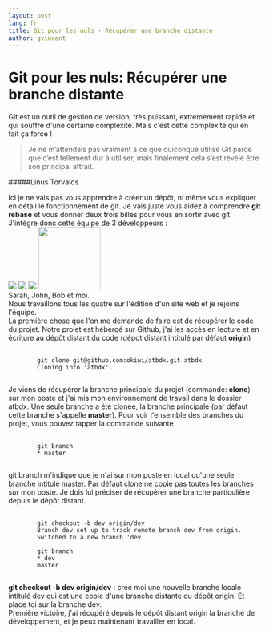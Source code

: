 ```yaml
---
layout: post
lang: fr
title: Git pour les nuls - Récupérer une branche distante
author: gvincent
---
```


<h1>Git pour les nuls: Récupérer une branche distante</h1>
<p>Git est un outil de gestion de version, très puissant, extremement rapide et qui souffre d'une certaine complexité. Mais c'est cette complexité qui en fait ça force !</p>

<blockquote>Je ne m’attendais pas vraiment à ce que quiconque utilise Git parce que c’est tellement dur à utiliser, mais finalement cela s’est révélé être son principal attrait.
</blockquote>
#####Linus Torvalds

<p>
	Ici je ne vais pas vous apprendre à créer un dépôt, ni même vous expliquer en détail le fonctionnement de git. Je vais juste vous aidez à comprendre <b>git rebase</b> et vous donner deux trois billes pour vous en sortir avec git.
	<br>
	J'intègre donc cette équipe de 3 développeurs :
	<br>
	<img src="https://lh3.googleusercontent.com/-OGfsg0M9MyE/UGMbm2Pw-II/AAAAAAAAH8g/VWRmr3i2oc0/s800/sarah.png">
	<img src="https://lh5.googleusercontent.com/-6k81stu0mnQ/UGMbm-HiHqI/AAAAAAAAH8Y/5WoN1a8FLcg/s800/john.png">
	<img src="https://lh4.googleusercontent.com/-V2CtKPOWTVI/UGMbm8pZMII/AAAAAAAAH8c/FTjHhJfHa0I/s800/bob.png">
	<img src="https://lh5.googleusercontent.com/-ibZHrcf55aI/Trw4MFWgaFI/AAAAAAAABcM/IH_av_P8kjo/s144/162758_497024237864_704472864_5947491_7590183_n.jpg" width="124">
	<br>
	Sarah, John, Bob et moi.
	<br>
	Nous travaillons tous les quatre sur l'édition d'un site web et je rejoins l'équipe.
	<br>
	La première chose que l'on me demande de faire est de récupérer le code du projet. Notre projet est hébergé sur Github, j'ai les accès en lecture et en écriture au dépôt distant du code (dépot distant intitulé par défaut <b>origin</b>)
	<br>
</p>

<pre>
	<code data-language="BashSessionLexer">
		git clone git@github.com:okiwi/atbdx.git atbdx
		Cloning into 'atbdx'...
	</code>
</pre>
<p>
	Je viens de récupérer la branche principale du projet (commande: <b>clone</b>) sur mon poste et j'ai mis mon environnement de travail dans le dossier atbdx. Une seule branche a été clonée, la branche principale (par défaut cette branche s'appelle <b>master</b>).
	Pour voir l'ensemble des branches du projet, vous pouvez tapper la commande suivante
</p>

<pre>
	<code data-language="BashSessionLexer">
		git branch
		* master
	</code>
</pre>
<p>
	git branch m'indique que je n'ai sur mon poste en local qu'une seule branche intitulé master. Par défaut clone ne copie pas toutes les branches sur mon poste. Je dois lui préciser de récupérer une branche particulière depuis le dépôt distant. 
</p>

<pre>
	<code data-language="BashSessionLexer">
		git checkout -b dev origin/dev
		Branch dev set up to track remote branch dev from origin.
		Switched to a new branch 'dev'

		git branch
		* dev
		master
	</code>
</pre>
<p>
	<b>git checkout -b dev origin/dev</b> : créé moi une nouvelle branche locale intitulé dev qui est une copie d'une branche distante du dépôt origin. Et place toi sur la branche dev.
	<br>
	Première victoire, j'ai récupéré depuis le dépôt distant origin la branche de développement, et je peux maintenant travailler en local.
</p>




